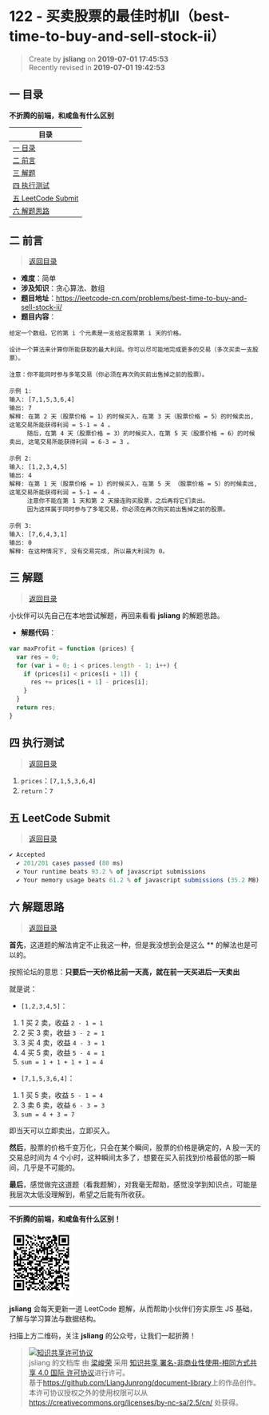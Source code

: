 122 - 买卖股票的最佳时机II（best-time-to-buy-and-sell-stock-ii）
===

> Create by **jsliang** on **2019-07-01 17:45:53**  
> Recently revised in **2019-07-01 19:42:53**

## <a name="chapter-one" id="chapter-one">一 目录</a>

**不折腾的前端，和咸鱼有什么区别**

| 目录 |
| --- | 
| [一 目录](#chapter-one) | 
| <a name="catalog-chapter-two" id="catalog-chapter-two"></a>[二 前言](#chapter-two) |
| <a name="catalog-chapter-three" id="catalog-chapter-three"></a>[三 解题](#chapter-three) |
| <a name="catalog-chapter-four" id="catalog-chapter-four"></a>[四 执行测试](#chapter-four) |
| <a name="catalog-chapter-five" id="catalog-chapter-five"></a>[五 LeetCode Submit](#chapter-five) |
| <a name="catalog-chapter-six" id="catalog-chapter-six"></a>[六 解题思路](#chapter-six) |

## <a name="chapter-two" id="chapter-two">二 前言</a>

> [返回目录](#chapter-one)

* **难度**：简单
* **涉及知识**：贪心算法、数组
* **题目地址**：https://leetcode-cn.com/problems/best-time-to-buy-and-sell-stock-ii/
* **题目内容**：

```
给定一个数组，它的第 i 个元素是一支给定股票第 i 天的价格。

设计一个算法来计算你所能获取的最大利润。你可以尽可能地完成更多的交易（多次买卖一支股票）。

注意：你不能同时参与多笔交易（你必须在再次购买前出售掉之前的股票）。

示例 1:
输入: [7,1,5,3,6,4]
输出: 7
解释: 在第 2 天（股票价格 = 1）的时候买入，在第 3 天（股票价格 = 5）的时候卖出, 这笔交易所能获得利润 = 5-1 = 4 。
     随后，在第 4 天（股票价格 = 3）的时候买入，在第 5 天（股票价格 = 6）的时候卖出, 这笔交易所能获得利润 = 6-3 = 3 。

示例 2:
输入: [1,2,3,4,5]
输出: 4
解释: 在第 1 天（股票价格 = 1）的时候买入，在第 5 天 （股票价格 = 5）的时候卖出, 这笔交易所能获得利润 = 5-1 = 4 。
     注意你不能在第 1 天和第 2 天接连购买股票，之后再将它们卖出。
     因为这样属于同时参与了多笔交易，你必须在再次购买前出售掉之前的股票。

示例 3:
输入: [7,6,4,3,1]
输出: 0
解释: 在这种情况下, 没有交易完成, 所以最大利润为 0。
```

## <a name="chapter-three" id="chapter-three">三 解题</a>

> [返回目录](#chapter-one)

小伙伴可以先自己在本地尝试解题，再回来看看 **jsliang** 的解题思路。

* **解题代码**：

```js
var maxProfit = function (prices) {
  var res = 0;
  for (var i = 0; i < prices.length - 1; i++) {
    if (prices[i] < prices[i + 1]) {
      res += prices[i + 1] - prices[i];
    }
  }
  return res;
}
```

## <a name="chapter-four" id="chapter-four">四 执行测试</a>

> [返回目录](#chapter-one)

1. `prices`：`[7,1,5,3,6,4]`
2. `return`：`7`

## <a name="chapter-five" id="chapter-five">五 LeetCode Submit</a>

> [返回目录](#chapter-one)

```js
✔ Accepted
  ✔ 201/201 cases passed (80 ms)
  ✔ Your runtime beats 93.2 % of javascript submissions
  ✔ Your memory usage beats 61.2 % of javascript submissions (35.2 MB)
```

## <a name="chapter-six" id="chapter-six">六 解题思路</a>

> [返回目录](#chapter-one)

**首先**，这道题的解法肯定不止我这一种，但是我没想到会是这么 ** 的解法也是可以的。

按照论坛的意思：**只要后一天价格比前一天高，就在前一天买进后一天卖出**

就是说：

* `[1,2,3,4,5]`：

1. 1 买 2 卖，收益 `2 - 1 = 1`
2. 2 买 3 卖，收益 `3 - 2 = 1`
3. 3 买 4 卖，收益 `4 - 3 = 1`
4. 4 买 5 卖，收益 `5 - 4 = 1`
5. `sum = 1 + 1 + 1 + 1 = 4`

* `[7,1,5,3,6,4]`：

1. 1 买 5 卖，收益 `5 - 1 = 4`
2. 3 卖 6 卖，收益 `6 - 3 = 3`
3. `sum = 4 + 3 = 7`

即当天可以立即卖出，立即买入。

**然后**，股票的价格千变万化，只会在某个瞬间，股票的价格是确定的，A 股一天的交易总时间为 4 个小时，这种瞬间太多了，想要在买入前找到价格最低的那一瞬间，几乎是不可能的。

**最后**，感觉做完这道题（看我题解），对我毫无帮助，感觉没学到知识点，可能是我层次太低没理解到，希望之后能有所收获。

---

**不折腾的前端，和咸鱼有什么区别！**

![图](../../../public-repertory/img/z-small-wechat-public-address.jpg)

**jsliang** 会每天更新一道 LeetCode 题解，从而帮助小伙伴们夯实原生 JS 基础，了解与学习算法与数据结构。

扫描上方二维码，关注 **jsliang** 的公众号，让我们一起折腾！

> <a rel="license" href="http://creativecommons.org/licenses/by-nc-sa/4.0/"><img alt="知识共享许可协议" style="border-width:0" src="https://i.creativecommons.org/l/by-nc-sa/4.0/88x31.png" /></a><br /><span xmlns:dct="http://purl.org/dc/terms/" property="dct:title">jsliang 的文档库</span> 由 <a xmlns:cc="http://creativecommons.org/ns#" href="https://github.com/LiangJunrong/document-library" property="cc:attributionName" rel="cc:attributionURL">梁峻荣</a> 采用 <a rel="license" href="http://creativecommons.org/licenses/by-nc-sa/4.0/">知识共享 署名-非商业性使用-相同方式共享 4.0 国际 许可协议</a>进行许可。<br />基于<a xmlns:dct="http://purl.org/dc/terms/" href="https://github.com/LiangJunrong/document-library" rel="dct:source">https://github.com/LiangJunrong/document-library</a>上的作品创作。<br />本许可协议授权之外的使用权限可以从 <a xmlns:cc="http://creativecommons.org/ns#" href="https://creativecommons.org/licenses/by-nc-sa/2.5/cn/" rel="cc:morePermissions">https://creativecommons.org/licenses/by-nc-sa/2.5/cn/</a> 处获得。